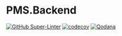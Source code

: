 # PMS.Backend

[![GitHub Super-Linter](https://github.com/jorgeparavicini/PMS.Backend/workflows/Lint%20Code%20Base/badge.svg)](https://github.com/marketplace/actions/super-linter)
[![codecov](https://codecov.io/gh/jorgeparavicini/PMS.Backend/branch/main/graph/badge.svg?token=16J4S9Q5IR)](https://codecov.io/gh/jorgeparavicini/PMS.Backend)
[![Qodana](https://github.com/jorgeparavicini/PMS.Backend/actions/workflows/code_quality.yml/badge.svg)](https://github.com/jorgeparavicini/PMS.Backend/actions/workflows/code_quality.yml)
